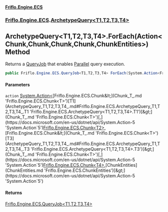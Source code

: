 #### [Friflo.Engine.ECS](index.md 'index')
### [Friflo.Engine.ECS](Friflo.Engine.ECS.md 'Friflo.Engine.ECS').[ArchetypeQuery&lt;T1,T2,T3,T4&gt;](ArchetypeQuery_T1,T2,T3,T4_.md 'Friflo.Engine.ECS.ArchetypeQuery<T1,T2,T3,T4>')

## ArchetypeQuery<T1,T2,T3,T4>.ForEach(Action<Chunk<T1>,Chunk<T2>,Chunk<T3>,Chunk<T4>,ChunkEntities>) Method

Returns a [QueryJob](QueryJob.md 'Friflo.Engine.ECS.QueryJob') that enables [Parallel](JobExecution.md#Friflo.Engine.ECS.JobExecution.Parallel 'Friflo.Engine.ECS.JobExecution.Parallel') query execution.

```csharp
public Friflo.Engine.ECS.QueryJob<T1,T2,T3,T4> ForEach(System.Action<Friflo.Engine.ECS.Chunk<T1>,Friflo.Engine.ECS.Chunk<T2>,Friflo.Engine.ECS.Chunk<T3>,Friflo.Engine.ECS.Chunk<T4>,Friflo.Engine.ECS.ChunkEntities> action);
```
#### Parameters

<a name='Friflo.Engine.ECS.ArchetypeQuery_T1,T2,T3,T4_.ForEach(System.Action_Friflo.Engine.ECS.Chunk_T1_,Friflo.Engine.ECS.Chunk_T2_,Friflo.Engine.ECS.Chunk_T3_,Friflo.Engine.ECS.Chunk_T4_,Friflo.Engine.ECS.ChunkEntities_).action'></a>

`action` [System.Action&lt;](https://docs.microsoft.com/en-us/dotnet/api/System.Action-5 'System.Action`5')[Friflo.Engine.ECS.Chunk&lt;](Chunk_T_.md 'Friflo.Engine.ECS.Chunk<T>')[T1](ArchetypeQuery_T1,T2,T3,T4_.md#Friflo.Engine.ECS.ArchetypeQuery_T1,T2,T3,T4_.T1 'Friflo.Engine.ECS.ArchetypeQuery<T1,T2,T3,T4>.T1')[&gt;](Chunk_T_.md 'Friflo.Engine.ECS.Chunk<T>')[,](https://docs.microsoft.com/en-us/dotnet/api/System.Action-5 'System.Action`5')[Friflo.Engine.ECS.Chunk&lt;](Chunk_T_.md 'Friflo.Engine.ECS.Chunk<T>')[T2](ArchetypeQuery_T1,T2,T3,T4_.md#Friflo.Engine.ECS.ArchetypeQuery_T1,T2,T3,T4_.T2 'Friflo.Engine.ECS.ArchetypeQuery<T1,T2,T3,T4>.T2')[&gt;](Chunk_T_.md 'Friflo.Engine.ECS.Chunk<T>')[,](https://docs.microsoft.com/en-us/dotnet/api/System.Action-5 'System.Action`5')[Friflo.Engine.ECS.Chunk&lt;](Chunk_T_.md 'Friflo.Engine.ECS.Chunk<T>')[T3](ArchetypeQuery_T1,T2,T3,T4_.md#Friflo.Engine.ECS.ArchetypeQuery_T1,T2,T3,T4_.T3 'Friflo.Engine.ECS.ArchetypeQuery<T1,T2,T3,T4>.T3')[&gt;](Chunk_T_.md 'Friflo.Engine.ECS.Chunk<T>')[,](https://docs.microsoft.com/en-us/dotnet/api/System.Action-5 'System.Action`5')[Friflo.Engine.ECS.Chunk&lt;](Chunk_T_.md 'Friflo.Engine.ECS.Chunk<T>')[T4](ArchetypeQuery_T1,T2,T3,T4_.md#Friflo.Engine.ECS.ArchetypeQuery_T1,T2,T3,T4_.T4 'Friflo.Engine.ECS.ArchetypeQuery<T1,T2,T3,T4>.T4')[&gt;](Chunk_T_.md 'Friflo.Engine.ECS.Chunk<T>')[,](https://docs.microsoft.com/en-us/dotnet/api/System.Action-5 'System.Action`5')[ChunkEntities](ChunkEntities.md 'Friflo.Engine.ECS.ChunkEntities')[&gt;](https://docs.microsoft.com/en-us/dotnet/api/System.Action-5 'System.Action`5')

#### Returns
[Friflo.Engine.ECS.QueryJob&lt;](QueryJob_T1,T2,T3,T4_.md 'Friflo.Engine.ECS.QueryJob<T1,T2,T3,T4>')[T1](ArchetypeQuery_T1,T2,T3,T4_.md#Friflo.Engine.ECS.ArchetypeQuery_T1,T2,T3,T4_.T1 'Friflo.Engine.ECS.ArchetypeQuery<T1,T2,T3,T4>.T1')[,](QueryJob_T1,T2,T3,T4_.md 'Friflo.Engine.ECS.QueryJob<T1,T2,T3,T4>')[T2](ArchetypeQuery_T1,T2,T3,T4_.md#Friflo.Engine.ECS.ArchetypeQuery_T1,T2,T3,T4_.T2 'Friflo.Engine.ECS.ArchetypeQuery<T1,T2,T3,T4>.T2')[,](QueryJob_T1,T2,T3,T4_.md 'Friflo.Engine.ECS.QueryJob<T1,T2,T3,T4>')[T3](ArchetypeQuery_T1,T2,T3,T4_.md#Friflo.Engine.ECS.ArchetypeQuery_T1,T2,T3,T4_.T3 'Friflo.Engine.ECS.ArchetypeQuery<T1,T2,T3,T4>.T3')[,](QueryJob_T1,T2,T3,T4_.md 'Friflo.Engine.ECS.QueryJob<T1,T2,T3,T4>')[T4](ArchetypeQuery_T1,T2,T3,T4_.md#Friflo.Engine.ECS.ArchetypeQuery_T1,T2,T3,T4_.T4 'Friflo.Engine.ECS.ArchetypeQuery<T1,T2,T3,T4>.T4')[&gt;](QueryJob_T1,T2,T3,T4_.md 'Friflo.Engine.ECS.QueryJob<T1,T2,T3,T4>')